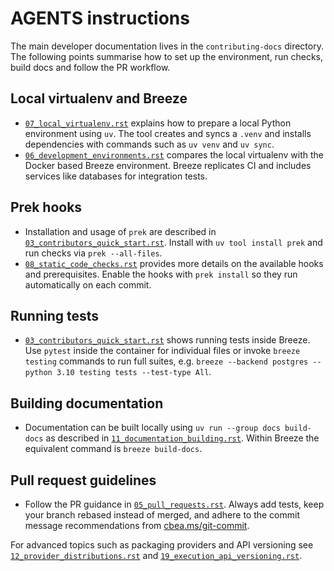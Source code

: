 <!--
 Licensed to the Apache Software Foundation (ASF) under one
 or more contributor license agreements.  See the NOTICE file
 distributed with this work for additional information
 regarding copyright ownership.  The ASF licenses this file
 to you under the Apache License, Version 2.0 (the
 "License"); you may not use this file except in compliance
 with the License.  You may obtain a copy of the License at

   http://www.apache.org/licenses/LICENSE-2.0

 Unless required by applicable law or agreed to in writing,
 software distributed under the License is distributed on an
 "AS IS" BASIS, WITHOUT WARRANTIES OR CONDITIONS OF ANY
 KIND, either express or implied.  See the License for the
 specific language governing permissions and limitations
 under the License.
 -->

# AGENTS instructions

The main developer documentation lives in the `contributing-docs` directory. The following points summarise
how to set up the environment, run checks, build docs and follow the PR workflow.

## Local virtualenv and Breeze

- [`07_local_virtualenv.rst`](contributing-docs/07_local_virtualenv.rst) explains how to prepare a local Python environment using `uv`. The tool creates and syncs a `.venv` and installs dependencies with commands such as `uv venv` and `uv sync`.
- [`06_development_environments.rst`](contributing-docs/06_development_environments.rst) compares the local virtualenv with the Docker based Breeze environment. Breeze replicates CI and includes services like databases for integration tests.

## Prek hooks

- Installation and usage of `prek` are described in [`03_contributors_quick_start.rst`](contributing-docs/03_contributors_quick_start.rst). Install with `uv tool install prek` and run checks via `prek --all-files`.
- [`08_static_code_checks.rst`](contributing-docs/08_static_code_checks.rst) provides more details on the available hooks and prerequisites. Enable the hooks with `prek install` so they run automatically on each commit.

## Running tests

- [`03_contributors_quick_start.rst`](contributing-docs/03_contributors_quick_start.rst) shows running tests inside Breeze. Use `pytest` inside the container for individual files or invoke `breeze testing` commands to run full suites, e.g. `breeze --backend postgres --python 3.10 testing tests --test-type All`.

## Building documentation

- Documentation can be built locally using `uv run --group docs build-docs` as described in [`11_documentation_building.rst`](contributing-docs/11_documentation_building.rst). Within Breeze the equivalent command is `breeze build-docs`.

## Pull request guidelines

- Follow the PR guidance in [`05_pull_requests.rst`](contributing-docs/05_pull_requests.rst). Always add tests, keep your branch rebased instead of merged, and adhere to the commit message recommendations from [cbea.ms/git-commit](https://cbea.ms/git-commit/).

For advanced topics such as packaging providers and API versioning see [`12_provider_distributions.rst`](contributing-docs/12_provider_distributions.rst) and [`19_execution_api_versioning.rst`](contributing-docs/19_execution_api_versioning.rst).
